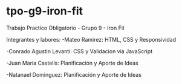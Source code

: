 # tpo-g9-iron-fit
Trabajo Practico Obligatorio - Grupo 9 - Iron Fit 

Integrantes y labores: 
-Mateo Ramirez: HTML, CSS y Responsividad 

-Conrado Agustin Levanti: CSS y Validacion via JavaScript 

-Juan Maria Castells: Planificación y Aporte de Ideas 

-Natanael Dominguez: Planificación y Aporte de Ideas
